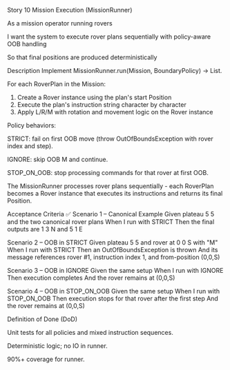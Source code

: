 Story 10
Mission Execution (MissionRunner)

As a
mission operator running rovers

I want
the system to execute rover plans sequentially with policy-aware OOB handling

So that
final positions are produced deterministically

Description
Implement MissionRunner.run(Mission, BoundaryPolicy) → List<Position>.

For each RoverPlan in the Mission:
1. Create a Rover instance using the plan's start Position
2. Execute the plan's instruction string character by character
3. Apply L/R/M with rotation and movement logic on the Rover instance

Policy behaviors:

STRICT: fail on first OOB move (throw OutOfBoundsException with rover index and step).

IGNORE: skip OOB M and continue.

STOP_ON_OOB: stop processing commands for that rover at first OOB.

The MissionRunner processes rover plans sequentially - each RoverPlan becomes a Rover instance that executes its instructions and returns its final Position.

Acceptance Criteria ✅
Scenario 1 – Canonical Example
Given plateau 5 5 and the two canonical rover plans
When I run with STRICT
Then the final outputs are 1 3 N and 5 1 E

Scenario 2 – OOB in STRICT
Given plateau 5 5 and rover at 0 0 S with "M"
When I run with STRICT
Then an OutOfBoundsException is thrown
And its message references rover #1, instruction index 1, and from-position (0,0,S)

Scenario 3 – OOB in IGNORE
Given the same setup
When I run with IGNORE
Then execution completes
And the rover remains at (0,0,S)

Scenario 4 – OOB in STOP_ON_OOB
Given the same setup
When I run with STOP_ON_OOB
Then execution stops for that rover after the first step
And the rover remains at (0,0,S)

Definition of Done (DoD)

Unit tests for all policies and mixed instruction sequences.

Deterministic logic; no IO in runner.

90%+ coverage for runner.
